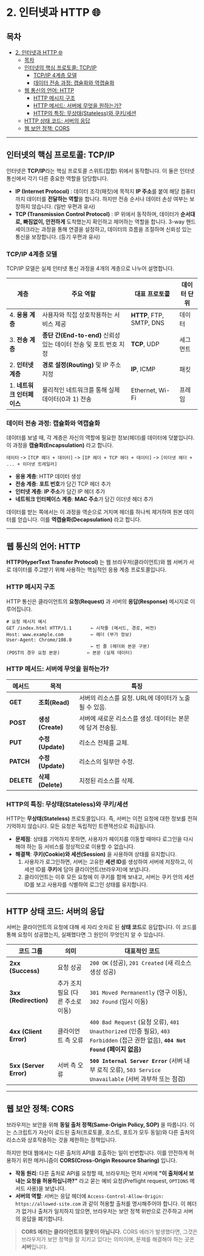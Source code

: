 # 2. 인터넷과 HTTP 🌐

## 목차
- [2. 인터넷과 HTTP 🌐](#2-인터넷과-http-)
  - [목차](#목차)
  - [인터넷의 핵심 프로토콜: TCP/IP](#인터넷의-핵심-프로토콜-tcpip)
    - [TCP/IP 4계층 모델](#tcpip-4계층-모델)
    - [데이터 전송 과정: 캡슐화와 역캡슐화](#데이터-전송-과정-캡슐화와-역캡슐화)
  - [웹 통신의 언어: HTTP](#웹-통신의-언어-http)
    - [HTTP 메시지 구조](#http-메시지-구조)
    - [HTTP 메서드: 서버에 무엇을 원하는가?](#http-메서드-서버에-무엇을-원하는가)
    - [HTTP의 특징: 무상태(Stateless)와 쿠키/세션](#http의-특징-무상태stateless와-쿠키세션)
  - [HTTP 상태 코드: 서버의 응답](#http-상태-코드-서버의-응답)
  - [웹 보안 정책: CORS](#웹-보안-정책-cors)

---

## 인터넷의 핵심 프로토콜: TCP/IP

인터넷은 **TCP/IP**라는 핵심 프로토콜 스위트(집합) 위에서 동작합니다. 이 둘은 인터넷 통신에서 각기 다른 중요한 역할을 담당합니다.

- **IP (Internet Protocol)** : 데이터 조각(패킷)에 목적지 **IP 주소**를 붙여 해당 컴퓨터까지 데이터를 **전달하는 역할**을 합니다. 하지만 전송 순서나 데이터 손상 여부는 보장하지 않습니다. (일반 우편과 유사)
- **TCP (Transmission Control Protocol)** : IP 위에서 동작하며, 데이터가 **순서대로, 빠짐없이, 안전하게** 도착했는지 확인하고 제어하는 역할을 합니다. 3-way 핸드셰이크라는 과정을 통해 연결을 설정하고, 데이터의 흐름을 조절하며 신뢰성 있는 통신을 보장합니다. (등기 우편과 유사)

### TCP/IP 4계층 모델

TCP/IP 모델은 실제 인터넷 통신 과정을 4개의 계층으로 나누어 설명합니다.

| 계층 | 주요 역할 | 대표 프로토콜 | 데이터 단위 |
|---|---|---|---|
| 4. **응용 계층** | 사용자와 직접 상호작용하는 서비스 제공 | **HTTP**, FTP, SMTP, DNS | 데이터 |
| 3. **전송 계층** | **종단 간(End-to-end)**  신뢰성 있는 데이터 전송 및 포트 번호 지정 | **TCP**, UDP | 세그먼트 |
| 2. **인터넷 계층** | **경로 설정(Routing)**  및 IP 주소 지정 | **IP**, ICMP | 패킷 |
| 1. **네트워크 인터페이스** | 물리적인 네트워크를 통해 실제 데이터(0과 1) 전송 | Ethernet, Wi-Fi | 프레임 |

### 데이터 전송 과정: 캡슐화와 역캡슐화

데이터를 보낼 때, 각 계층은 자신의 역할에 필요한 정보(헤더)를 데이터에 덧붙입니다. 이 과정을 **캡슐화(Encapsulation)** 라고 합니다.

`데이터` -> `[TCP 헤더 + 데이터]` -> `[IP 헤더 + TCP 헤더 + 데이터]` -> `[이더넷 헤더 + ... + 이더넷 트레일러]`

- **응용 계층**: HTTP 데이터 생성
- **전송 계층**: **포트 번호**가 담긴 TCP 헤더 추가
- **인터넷 계층**: **IP 주소**가 담긴 IP 헤더 추가
- **네트워크 인터페이스 계층**: **MAC 주소**가 담긴 이더넷 헤더 추가

데이터를 받는 쪽에서는 이 과정을 역순으로 거치며 헤더를 하나씩 제거하여 원본 데이터를 얻습니다. 이를 **역캡슐화(Decapsulation)**  라고 합니다.

---

## 웹 통신의 언어: HTTP

**HTTP(HyperText Transfer Protocol)**  는 웹 브라우저(클라이언트)와 웹 서버가 서로 데이터를 주고받기 위해 사용하는 핵심적인 응용 계층 프로토콜입니다.

### HTTP 메시지 구조

HTTP 통신은 클라이언트의 **요청(Request)**  과 서버의 **응답(Response)**  메시지로 이루어집니다.

```
# 요청 메시지 예시
GET /index.html HTTP/1.1       ← 시작줄 (메서드, 경로, 버전)
Host: www.example.com          ← 헤더 (부가 정보)
User-Agent: Chrome/108.0
                               ← 빈 줄 (헤더와 본문 구분)
(POST의 경우 요청 본문)          ← 본문 (실제 데이터)
```

### HTTP 메서드: 서버에 무엇을 원하는가?

| 메서드 | 목적 | 특징 |
|---|---|---|
| **GET** | **조회(Read)**  | 서버의 리소스를 요청. URL에 데이터가 노출될 수 있음. |
| **POST** | **생성(Create)**  | 서버에 새로운 리소스를 생성. 데이터는 본문에 담겨 전송됨. |
| **PUT** | **수정(Update)**  | 리소스 전체를 교체. |
| **PATCH** | **수정(Update)**  | 리소스의 일부만 수정. |
| **DELETE** | **삭제(Delete)**  | 지정된 리소스를 삭제. |

### HTTP의 특징: 무상태(Stateless)와 쿠키/세션

HTTP는 **무상태(Stateless)**  프로토콜입니다. 즉, 서버는 이전 요청에 대한 정보를 전혀 기억하지 않습니다. 모든 요청은 독립적인 트랜잭션으로 취급됩니다.

- **문제점**: 상태를 기억하지 못하면, 사용자가 페이지를 이동할 때마다 로그인을 다시 해야 하는 등 서비스를 정상적으로 이용할 수 없습니다.
- **해결책**: **쿠키(Cookie)와 세션(Session)**  을 사용하여 상태를 유지합니다.
    1.  사용자가 로그인하면, 서버는 고유한 **세션 ID**를 생성하여 서버에 저장하고, 이 세션 ID를 **쿠키**에 담아 클라이언트(브라우저)에 보냅니다.
    2.  클라이언트는 이후 모든 요청에 이 쿠키를 함께 보내고, 서버는 쿠키 안의 세션 ID를 보고 사용자를 식별하여 로그인 상태를 유지합니다.

---

## HTTP 상태 코드: 서버의 응답

서버는 클라이언트의 요청에 대해 세 자리 숫자로 된 **상태 코드**로 응답합니다. 이 코드를 통해 요청이 성공했는지, 실패했다면 그 원인이 무엇인지 알 수 있습니다.

| 코드 그룹 | 의미 | 대표적인 코드 |
|---|---|---|
| **2xx (Success)**  | 요청 성공 | `200 OK` (성공), `201 Created` (새 리소스 생성 성공) |
| **3xx (Redirection)**  | 추가 조치 필요 (다른 주소로 이동) | `301 Moved Permanently` (영구 이동), `302 Found` (임시 이동) |
| **4xx (Client Error)**  | 클라이언트 측 오류 | `400 Bad Request` (요청 오류), `401 Unauthorized` (인증 필요), `403 Forbidden` (접근 권한 없음), **`404 Not Found` (페이지 없음)**  |
| **5xx (Server Error)**  | 서버 측 오류 | **`500 Internal Server Error`** (서버 내부 로직 오류), `503 Service Unavailable` (서버 과부하 또는 점검) |

---

## 웹 보안 정책: CORS

브라우저는 보안을 위해 **동일 출처 정책(Same-Origin Policy, SOP)**  을 따릅니다. 이는 스크립트가 자신이 로드된 출처(프로토콜, 호스트, 포트가 모두 동일)와 다른 출처의 리소스와 상호작용하는 것을 제한하는 정책입니다.

하지만 현대 웹에서는 다른 출처의 API를 호출하는 일이 빈번합니다. 이를 안전하게 허용하기 위한 메커니즘이 **CORS(Cross-Origin Resource Sharing)**  입니다.

- **작동 원리**: 다른 출처로 API를 요청할 때, 브라우저는 먼저 서버에 **"이 출처에서 보내는 요청을 허용하십니까?"** 라고 묻는 예비 요청(Preflight request, `OPTIONS` 메서드 사용)을 보냅니다.
- **서버의 역할**: 서버는 응답 헤더에 `Access-Control-Allow-Origin: https://allowed-site.com` 과 같이 허용할 출처를 명시해주어야 합니다. 이 헤더가 없거나 출처가 일치하지 않으면, 브라우저는 보안 정책 위반으로 간주하고 서버의 응답을 폐기합니다.

> **CORS 에러는 클라이언트의 잘못이 아닙니다.** CORS 에러가 발생했다면, 그것은 브라우저가 보안 정책을 잘 지키고 있다는 의미이며, 문제를 해결해야 하는 곳은 **서버**입니다.